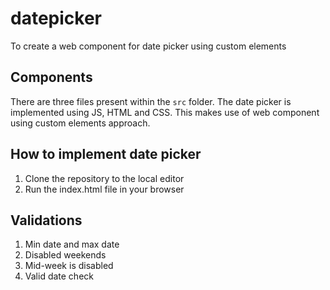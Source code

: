 # datepicker
To create a web component for date picker using custom elements

## Components
There are three files present within the `src` folder. The date picker is implemented using JS, HTML and CSS. This makes use of web component using custom elements approach.

## How to implement date picker
1. Clone the repository to the local editor
2. Run the index.html file in your browser

## Validations
1. Min date and max date
2. Disabled weekends
3. Mid-week is disabled
4. Valid date check
